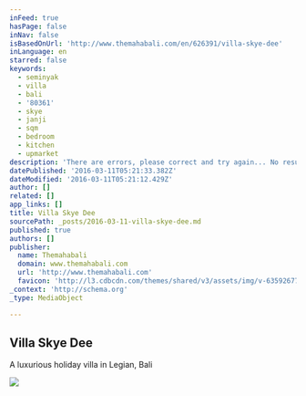 ```yaml
---
inFeed: true
hasPage: false
inNav: false
isBasedOnUrl: 'http://www.themahabali.com/en/626391/villa-skye-dee'
inLanguage: en
starred: false
keywords:
  - seminyak
  - villa
  - bali
  - '80361'
  - skye
  - janji
  - sqm
  - bedroom
  - kitchen
  - upmarket
description: 'There are errors, please correct and try again... No results found matching your search criteria. Showing all properties instead. Jl. Sri Rama Gang Janji, Seminyak, 80361, Indonesia 7 3 SQM 650 wifi A/C Pool Villa Skye Dee is a luxurious holiday villa in Bali, set on 650 sqm of land.'
datePublished: '2016-03-11T05:21:33.382Z'
dateModified: '2016-03-11T05:21:12.429Z'
author: []
related: []
app_links: []
title: Villa Skye Dee
sourcePath: _posts/2016-03-11-villa-skye-dee.md
published: true
authors: []
publisher:
  name: Themahabali
  domain: www.themahabali.com
  url: 'http://www.themahabali.com'
  favicon: 'http://l3.cdbcdn.com/themes/shared/v3/assets/img/v-635926770992479107/nonicon.ico?f=18'
_context: 'http://schema.org'
_type: MediaObject

---
```

<article style=""><h1>Villa Skye Dee</h1><p>A luxurious holiday villa in Legian, Bali</p><img src="https://s3-us-west-2.amazonaws.com/the-grid-img/p/ff8f25c0f39db5f66d5e9bb6ddd5d13017c70165.jpg" /></article>
